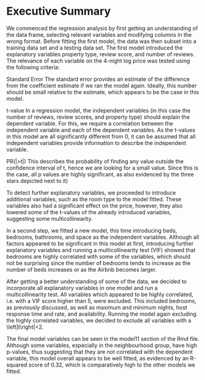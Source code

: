 # Executive Summary

We commenced the regression analysis by first getting an understanding of the data frame, selecting relevant variables and modifying columns in the wrong format. Before fitting the first model, the data was then subset into a training data set and a testing data set. The first model introduced the explanatory variables property type, review score, and number of reviews. The relevance of each variable on the 4-night log price was tested using the following criteria: 

Standard Error
The standard error provides an estimate of the difference from the coefficient estimate if we ran the model again. Ideally, this number should be small relative to the estimate, which appears to be the case in this model. 

t-value
In a regression model, the independent variables (in this case the number of reviews, review scores, and property type) should explain the dependent variable. For this, we require a correlation between the independent variable and each of the dependent variables. As the t-values in this model are all significantly different from 0, it can be assumed that all independent variables provide information to describe the independent variable. 

PR(|>t|)
This describes the probability of finding any value outside the confidence interval of t, hence we are looking for a small value. Since this is the case, all p values are highly significant, as also evidenced by the three stars depicted next to it)

To detect further explanatory variables, we proceeded to introduce additional variables, such as the room type to the model fitted. These variables also had a significant effect on the price, however, they also lowered some of the t-values of the already introduced variables, suggesting some multicollinearity.

In a second step, we fitted a new model, this time introducing beds, bedrooms, bathrooms, and space as the independent variables. Although all factors appeared to be significant in this model at first, introducing further explanatory variables and running a multicollinearity test (VIF) showed that bedrooms are highly correlated with some of the variables, which should not be surprising since the number of bedrooms tends to increase as the number of beds increases or as the Airbnb becomes larger. 

After getting a better understanding of some of the data, we decided to incorporate all explanatory variables in one model and run a multicollinearity test. All variables which appeared to be highly correlated, i.e. with a VIF score higher than 5, were excluded. This included bedrooms, as previously discussed, as well as maximum and minimum nights, host response time and rate, and availability. Running the model again excluding the highly correlated variables, we decided to exclude all variables with a \left|t\right|<2. 

The final model variables can be seen in the model11 section of the Rmd file. Although some variables, especially in the neighbourhood group, have high p-values, thus suggesting that they are not correlated with the dependent variable, this model overall appears to be well fitted, as evidenced by an R-squared score of 0.32, which is comparatively high to the other models we fitted. 
